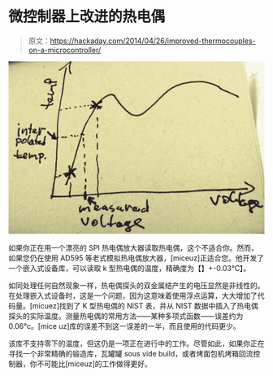# 微控制器上改进的热电偶

> 原文：<https://hackaday.com/2014/04/26/improved-thermocouples-on-a-microcontroller/>

![ktype](img/0070ae3e2541b5e52df11bd3566415cc.png)

如果你正在用一个漂亮的 SPI 热电偶放大器读取热电偶，这个不适合你。然而，如果您仍在使用 AD595 等老式模拟热电偶放大器，[miceuz]正适合您。他开发了一个嵌入式设备库，可以读取 k 型热电偶的温度，精确度为【】+-0.03℃】。

如同处理任何自然现象一样，热电偶探头的双金属结产生的电压显然是非线性的。在处理嵌入式设备时，这是一个问题，因为这意味着使用浮点运算，大大增加了代码量。[micuez]找到了 K 型热电偶的 NIST 表，并从 NIST 数据中插入了热电偶探头的实际温度。测量热电偶的常用方法——某种多项式函数——误差约为 0.06°c。[mice uz]库的误差不到这一误差的一半，而且使用的代码更少。

该库不支持零下的温度，但这仍是一项正在进行中的工作。尽管如此，如果你正在寻找一个非常精确的锻造库，瓦罐罐 sous vide build，或者烤面包机烤箱回流控制器，你不可能比[miceuz]的工作做得更好。